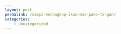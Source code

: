 ```yaml
---
layout: post
permalink: /mimpi-menangkap-ikan-mas-pake-tangan/
categories:
    - Uncategorized
---
```


